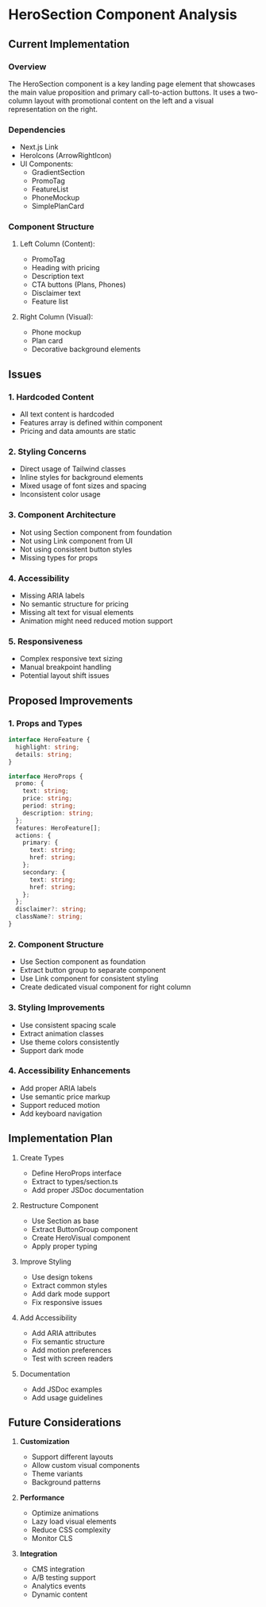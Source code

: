 # HeroSection Component Analysis

## Current Implementation

### Overview

The HeroSection component is a key landing page element that showcases the main value proposition and primary call-to-action buttons. It uses a two-column layout with promotional content on the left and a visual representation on the right.

### Dependencies

- Next.js Link
- HeroIcons (ArrowRightIcon)
- UI Components:
  - GradientSection
  - PromoTag
  - FeatureList
  - PhoneMockup
  - SimplePlanCard

### Component Structure

1. Left Column (Content):
   - PromoTag
   - Heading with pricing
   - Description text
   - CTA buttons (Plans, Phones)
   - Disclaimer text
   - Feature list

2. Right Column (Visual):
   - Phone mockup
   - Plan card
   - Decorative background elements

## Issues

### 1. Hardcoded Content

- All text content is hardcoded
- Features array is defined within component
- Pricing and data amounts are static

### 2. Styling Concerns

- Direct usage of Tailwind classes
- Inline styles for background elements
- Mixed usage of font sizes and spacing
- Inconsistent color usage

### 3. Component Architecture

- Not using Section component from foundation
- Not using Link component from UI
- Not using consistent button styles
- Missing types for props

### 4. Accessibility

- Missing ARIA labels
- No semantic structure for pricing
- Missing alt text for visual elements
- Animation might need reduced motion support

### 5. Responsiveness

- Complex responsive text sizing
- Manual breakpoint handling
- Potential layout shift issues

## Proposed Improvements

### 1. Props and Types

```typescript
interface HeroFeature {
  highlight: string;
  details: string;
}

interface HeroProps {
  promo: {
    text: string;
    price: string;
    period: string;
    description: string;
  };
  features: HeroFeature[];
  actions: {
    primary: {
      text: string;
      href: string;
    };
    secondary: {
      text: string;
      href: string;
    };
  };
  disclaimer?: string;
  className?: string;
}
```

### 2. Component Structure

- Use Section component as foundation
- Extract button group to separate component
- Use Link component for consistent styling
- Create dedicated visual component for right column

### 3. Styling Improvements

- Use consistent spacing scale
- Extract animation classes
- Use theme colors consistently
- Support dark mode

### 4. Accessibility Enhancements

- Add proper ARIA labels
- Use semantic price markup
- Support reduced motion
- Add keyboard navigation

## Implementation Plan

1. Create Types
   - Define HeroProps interface
   - Extract to types/section.ts
   - Add proper JSDoc documentation

2. Restructure Component
   - Use Section as base
   - Extract ButtonGroup component
   - Create HeroVisual component
   - Apply proper typing

3. Improve Styling
   - Use design tokens
   - Extract common styles
   - Add dark mode support
   - Fix responsive issues

4. Add Accessibility
   - Add ARIA attributes
   - Fix semantic structure
   - Add motion preferences
   - Test with screen readers

5. Documentation
   - Add JSDoc examples
   - Add usage guidelines

## Future Considerations

1. **Customization**
   - Support different layouts
   - Allow custom visual components
   - Theme variants
   - Background patterns

2. **Performance**
   - Optimize animations
   - Lazy load visual elements
   - Reduce CSS complexity
   - Monitor CLS

3. **Integration**
   - CMS integration
   - A/B testing support
   - Analytics events
   - Dynamic content